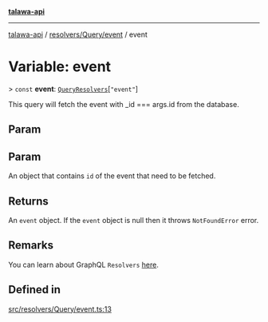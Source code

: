 [**talawa-api**](../../../../README.md)

***

[talawa-api](../../../../modules.md) / [resolvers/Query/event](../README.md) / event

# Variable: event

\> `const` **event**: [`QueryResolvers`](../../../../types/generatedGraphQLTypes/type-aliases/QueryResolvers.md)\[`"event"`\]

This query will fetch the event with _id === args.id from the database.

## Param

## Param

An object that contains `id` of the event that need to be fetched.

## Returns

An `event` object. If the `event` object is null then it throws `NotFoundError` error.

## Remarks

You can learn about GraphQL `Resolvers`
[here](https://www.apollographql.com/docs/apollo-server/data/resolvers/).

## Defined in

[src/resolvers/Query/event.ts:13](https://github.com/PalisadoesFoundation/talawa-api/blob/832d310bae30bd8cb45fb1b44f62dd776dccc52f/src/resolvers/Query/event.ts#L13)
